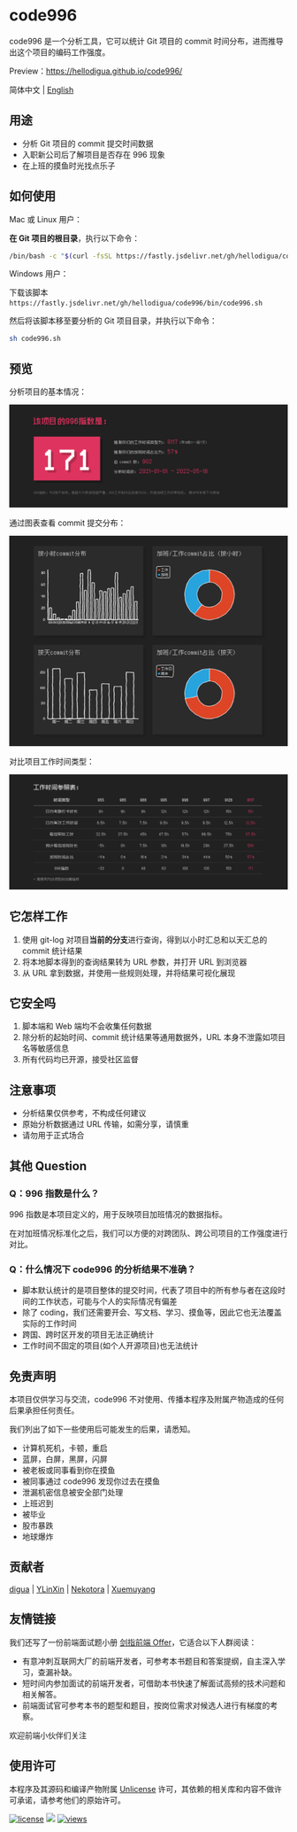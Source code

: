 # code996

code996 是一个分析工具，它可以统计 Git 项目的 commit 时间分布，进而推导出这个项目的编码工作强度。

Preview：https://hellodigua.github.io/code996/

简体中文 | [English](./README-en_US.md)

## 用途

- 分析 Git 项目的 commit 提交时间数据
- 入职新公司后了解项目是否存在 996 现象
- 在上班的摸鱼时光找点乐子

## 如何使用

Mac 或 Linux 用户：

**在 Git 项目的根目录**，执行以下命令：

```sh
/bin/bash -c "$(curl -fsSL https://fastly.jsdelivr.net/gh/hellodigua/code996/bin/code996.sh)"
```

Windows 用户：

下载该脚本 `https://fastly.jsdelivr.net/gh/hellodigua/code996/bin/code996.sh`

然后将该脚本移至要分析的 Git 项目目录，并执行以下命令：

```sh
sh code996.sh
```

## 预览

分析项目的基本情况：

![basic](./public/preview/1.png)

通过图表查看 commit 提交分布：

![chart](./public/preview/2.png)

对比项目工作时间类型：

![reference](./public/preview/3.png)

## 它怎样工作

1. 使用 git-log 对项目**当前的分支**进行查询，得到以小时汇总和以天汇总的 commit 统计结果
2. 将本地脚本得到的查询结果转为 URL 参数，并打开 URL 到浏览器
3. 从 URL 拿到数据，并使用一些规则处理，并将结果可视化展现

## 它安全吗

1. 脚本端和 Web 端均不会收集任何数据
2. 除分析的起始时间、commit 统计结果等通用数据外，URL 本身不泄露如项目名等敏感信息
3. 所有代码均已开源，接受社区监督

## 注意事项

- 分析结果仅供参考，不构成任何建议
- 原始分析数据通过 URL 传输，如需分享，请慎重
- 请勿用于正式场合

## 其他 Question

### Q：996 指数是什么？

996 指数是本项目定义的，用于反映项目加班情况的数据指标。

在对加班情况标准化之后，我们可以方便的对跨团队、跨公司项目的工作强度进行对比。

### Q：什么情况下 code996 的分析结果不准确？

- 脚本默认统计的是项目整体的提交时间，代表了项目中的所有参与者在这段时间的工作状态，可能与个人的实际情况有偏差
- 除了 coding，我们还需要开会、写文档、学习、摸鱼等，因此它也无法覆盖实际的工作时间
- 跨国、跨时区开发的项目无法正确统计
- 工作时间不固定的项目(如个人开源项目)也无法统计

## 免责声明

本项目仅供学习与交流，code996 不对使用、传播本程序及附属产物造成的任何后果承担任何责任。

我们列出了如下一些使用后可能发生的后果，请悉知。

- 计算机死机，卡顿，重启
- 蓝屏，白屏，黑屏，闪屏
- 被老板或同事看到你在摸鱼
- 被同事通过 code996 发现你过去在摸鱼
- 泄漏机密信息被安全部门处理
- 上班迟到
- 被毕业
- 股市暴跌
- 地球爆炸

## 贡献者

[digua](https://github.com/hellodigua) | [YLinXin](https://github.com/YLinXin) | [Nekotora](https://flag.moe/) | [Xuemuyang](https://github.com/Xuemuyang)

## 友情链接

我们还写了一份前端面试题小册 [剑指前端 Offer](https://github.com/HZFE/awesome-interview)，它适合以下人群阅读：

- 有意冲刺互联网大厂的前端开发者，可参考本书题目和答案提纲，自主深入学习，查漏补缺。
- 短时间内参加面试的前端开发者，可借助本书快速了解面试高频的技术问题和相关解答。
- 前端面试官可参考本书的题型和题目，按岗位需求对候选人进行有梯度的考察。

欢迎前端小伙伴们关注

## 使用许可

本程序及其源码和编译产物附属 [Unlicense](LICENSE) 许可，其依赖的相关库和内容不做许可承诺，请参考他们的原始许可。

[![license](https://img.shields.io/github/license/hellodigua/code996)]()
[![](https://img.shields.io/jsdelivr/gh/hm/hellodigua/code996)]()
[![views](https://us-central1-trackgit-analytics.cloudfunctions.net/token/ping/l2vhuyzttoxl2nx0wzl2)]()

